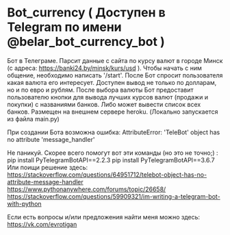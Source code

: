 # Bot_currency ( Доступен в Telegram по имени @belar_bot_currency_bot )
Бот в Телеграме. Парсит данные с сайта по курсу валют в городе Минск (с адреса: https://banki24.by/minsk/kurs/usd ). 
Чтобы начать с ним общение, необходимо написать '/start'.
После Бот спросит пользователя какая валюта его интересует.
Доступен вывод не только по долларам, но и по евро и рублям.
После выбора валюты Бот предоставит пользователю
кнопки для вывода лучших курсов валют (продажи и покупки) с названиями банков.
Либо может вывести список всех банков.
Размещен на внешнем сервере heroku.
(Локально запускается из файла main.py)

При создании Бота возможна ошибка:
AttributeError: 'TeleBot' object has no attribute 'message_handler' 

Не паникуй. Скорее всего помогут вот эти команды (но это не точно;) :
pip install PyTelegramBotAPI==2.2.3
pip install PyTelegramBotAPI==3.6.7
Или поищи решение здесь:
https://stackoverflow.com/questions/64951712/telebot-object-has-no-attribute-message-handler
https://www.pythonanywhere.com/forums/topic/26658/
https://stackoverflow.com/questions/59909321/im-writing-a-telegram-bot-with-python

Если есть вопросы и/или предложения найти меня можно здесь:
https://vk.com/evrotigan
